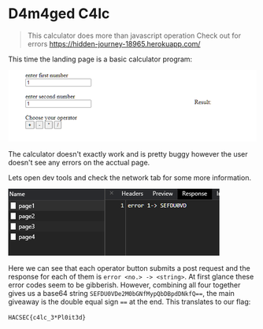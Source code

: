 # D4m4ged C4lc
> This calculator does more than javascript operation
Check out for errors
https://hidden-journey-18965.herokuapp.com/

This time the landing page is a basic calculator program:

![webPage](Images/DamagedCalc/webPage.png)

The calculator doesn't exactly work and is pretty buggy however the user doesn't see any errors on the acctual page.

Lets open dev tools and check the network tab for some more information.

![error](Images/DamagedCalc/error.png)

Here we can see that each operator button submits a post request and the response for each of them is `error <no.> -> <string>`. At first glance these error codes seem to be gibberish. However, combining all four together gives us a base64 string `SEFDU0VDe2M0bGNfMypQbDBpdDNkfQ==`, the main giveaway is the double equal sign `==` at the end. This translates to our flag:

`HACSEC{c4lc_3*Pl0it3d}`
